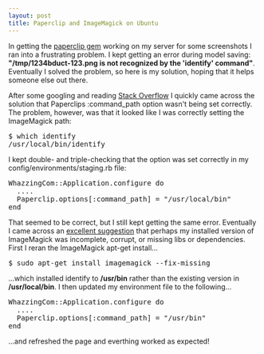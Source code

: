 ```yaml
---
layout: post
title: Paperclip and ImageMagick on Ubuntu
---
```

In getting the [paperclip gem](https://github.com/thoughtbot/paperclip) working on my server for some screenshots I ran into a frustrating problem.  I kept getting an error during model saving: __"/tmp/1234bduct-123.png is not recognized by the 'identify' command"__.  Eventually I solved the problem, so here is my solution, hoping that it helps someone else out there.

After some googling and reading [Stack Overflow](http://www.stackoverflow.com) I quickly came across the solution that Paperclips :command_path option wasn't being set correctly.  The problem, however, was that it looked like I was correctly setting the ImageMagick path:

<pre lang="bash">
$ which identify
/usr/local/bin/identify
</pre>

I kept double- and triple-checking that the option was set correctly in my config/environments/staging.rb file:

<pre lang="ruby">
WhazzingCom::Application.configure do
  ....
  Paperclip.options[:command_path] = "/usr/local/bin"
end
</pre>

That seemed to be correct, but I still kept getting the same error.  Eventually I came across an [excellent suggestion](http://blog.e-thang.net/2009/12/30/paperclipimagemagickrmagick-error-is-not-recognized-by-the-identify-command/comment-page-1/#comment-1067) that perhaps my installed version of ImageMagick was incomplete, corrupt, or missing libs or dependencies.  First I reran the ImageMagick apt-get install...

<pre lang="bash">
$ sudo apt-get install imagemagick --fix-missing
</pre>

...which installed identify to __/usr/bin__ rather than the existing version in __/usr/local/bin__.  I then updated my environment file to the following...

<pre lang="ruby">
WhazzingCom::Application.configure do
  ....
  Paperclip.options[:command_path] = "/usr/bin"
end
</pre>

...and refreshed the page and everthing worked as expected!

